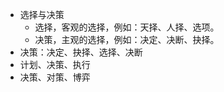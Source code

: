 - 选择与决策
  - 选择，客观的选择，例如：天择、人择、选项。
  - 决策，主观的选择，例如：决定、决断、抉择。
- 决策：决定、抉择、选择、决断
- 计划、决策、执行
- 决策、对策、博弈





[大部分情况下，生活中最重要的问题只不过一个概率问题。——拉普拉斯]://zh.wikiquote.org/wiki/皮埃尔-西蒙·拉普拉斯
[NP完全问题的决策]:\
